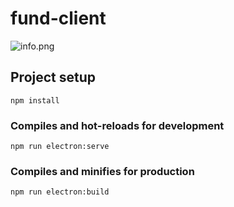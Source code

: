 # fund-client

![info.png](https://i.loli.net/2021/06/02/jF3qa4gzWprovmO.png)

## Project setup
```
npm install
```

### Compiles and hot-reloads for development
```
npm run electron:serve
```

### Compiles and minifies for production
```
npm run electron:build
```
